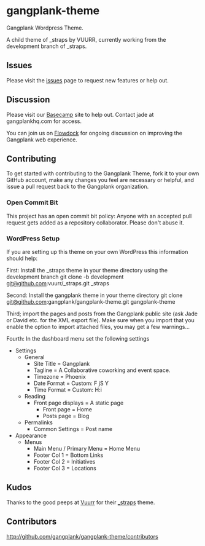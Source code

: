gangplank-theme
===============

Gangplank Wordpress Theme.

A child theme of _straps by VUURR, currently working from the development branch of _straps.

Issues
------

Please visit the [issues](https://github.com/gangplank/gangplank-theme/issues) page to request new features or help out.

Discussion
----------

Please visit our [Basecamp](https://gangplank.basecamphq.com/projects/11071561-gangplank-website/log) site to help out. Contact jade at gangplankhq.com for access.

You can join us on [Flowdock](https://integrum.flowdock.com/invitations/6525d90a026d03425b8ebbf3cc3e0477a02c125b-gp-website) for ongoing discussion on improving the Gangplank web experience.

Contributing
---------------

To get started with contributing to the Gangplank Theme, fork it to your own GitHub account, make any changes you feel are necessary or helpful, and issue a pull request back to the Gangplank organization.

### Open Commit Bit ###

This project has an open commit bit policy: Anyone with an accepted pull request gets added as a repository collaborator. Please don't abuse it.

### WordPress Setup ###

If you are setting up this theme on your own WordPress this information should help:

First: Install the _straps theme in your theme directory using the development branch
git clone -b development git@github.com:vuurr/_straps.git _straps

Second: Install the gangplank theme in your theme directory
git clone git@github.com:gangplank/gangplank-theme.git gangplank-theme

Third; import the pages and posts from the Gangplank public site (ask Jade or David etc. for the XML export file). Make sure when you import that you enable the option to import attached files, you may get a few warnings...

Fourth: In the dashboard menu set the following settings

* Settings
	* General
		* Site Title = Gangplank
		* Tagline = A Collaborative coworking and event space.
		* Timezone = Phoenix
		* Date Format = Custom: F jS Y
		* Time Format = Custom: H:i
	* Reading
		* Front page displays = A static page
			* Front page = Home
			* Posts page = Blog
	* Permalinks
		* Common Settings = Post name
* Appearance
	* Menus
		* Main Menu / Primary Menu = Home Menu
		* Footer Col 1 = Bottom Links
		* Footer Col 2 = Initiatives
		* Footer Col 3 = Locations

Kudos
------

Thanks to the good peeps at [Vuurr](http://vuurr.com) for their [_straps](https://github.com/VUURR/_straps) theme.

Contributors
------------

http://github.com/gangplank/gangplank-theme/contributors
